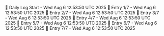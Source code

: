📅 Daily Log Start - Wed Aug  6 12:53:50 UTC 2025
📌 Entry 1/7 - Wed Aug  6 12:53:50 UTC 2025
📌 Entry 2/7 - Wed Aug  6 12:53:50 UTC 2025
📌 Entry 3/7 - Wed Aug  6 12:53:50 UTC 2025
📌 Entry 4/7 - Wed Aug  6 12:53:50 UTC 2025
📌 Entry 5/7 - Wed Aug  6 12:53:50 UTC 2025
📌 Entry 6/7 - Wed Aug  6 12:53:50 UTC 2025
📌 Entry 7/7 - Wed Aug  6 12:53:50 UTC 2025
